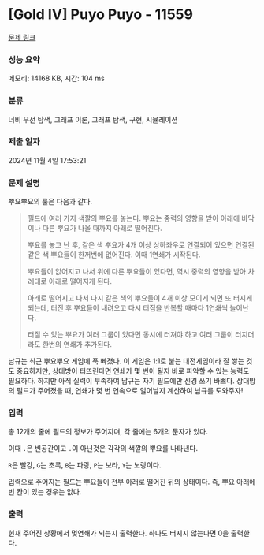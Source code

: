 # [Gold IV] Puyo Puyo - 11559 

[문제 링크](https://www.acmicpc.net/problem/11559) 

### 성능 요약

메모리: 14168 KB, 시간: 104 ms

### 분류

너비 우선 탐색, 그래프 이론, 그래프 탐색, 구현, 시뮬레이션

### 제출 일자

2024년 11월 4일 17:53:21

### 문제 설명

<p>뿌요뿌요의 룰은 다음과 같다.</p>

<blockquote>
<p>필드에 여러 가지 색깔의 뿌요를 놓는다. 뿌요는 중력의 영향을 받아 아래에 바닥이나 다른 뿌요가 나올 때까지 아래로 떨어진다.</p>

<p>뿌요를 놓고 난 후, 같은 색 뿌요가 4개 이상 상하좌우로 연결되어 있으면 연결된 같은 색 뿌요들이 한꺼번에 없어진다. 이때 1연쇄가 시작된다.</p>

<p>뿌요들이 없어지고 나서 위에 다른 뿌요들이 있다면, 역시 중력의 영향을 받아 차례대로 아래로 떨어지게 된다.</p>

<p>아래로 떨어지고 나서 다시 같은 색의 뿌요들이 4개 이상 모이게 되면 또 터지게 되는데, 터진 후 뿌요들이 내려오고 다시 터짐을 반복할 때마다 1연쇄씩 늘어난다.</p>

<p>터질 수 있는 뿌요가 여러 그룹이 있다면 동시에 터져야 하고 여러 그룹이 터지더라도 한번의 연쇄가 추가된다.</p>
</blockquote>

<p>남규는 최근 뿌요뿌요 게임에 푹 빠졌다. 이 게임은 1:1로 붙는 대전게임이라 잘 쌓는 것도 중요하지만, 상대방이 터뜨린다면 연쇄가 몇 번이 될지 바로 파악할 수 있는 능력도 필요하다. 하지만 아직 실력이 부족하여 남규는 자기 필드에만 신경 쓰기 바쁘다. 상대방의 필드가 주어졌을 때, 연쇄가 몇 번 연속으로 일어날지 계산하여 남규를 도와주자!</p>

### 입력 

 <p>총 12개의 줄에 필드의 정보가 주어지며, 각 줄에는 6개의 문자가 있다.</p>

<p>이때 <code>.</code>은 빈공간이고 <code>.</code>이 아닌것은 각각의 색깔의 뿌요를 나타낸다.</p>

<p><code>R</code>은 빨강, <code>G</code>는 초록, <code>B</code>는 파랑, <code>P</code>는 보라, <code>Y</code>는 노랑이다.</p>

<p>입력으로 주어지는 필드는 뿌요들이 전부 아래로 떨어진 뒤의 상태이다. 즉, 뿌요 아래에 빈 칸이 있는 경우는 없다.</p>

### 출력 

 <p>현재 주어진 상황에서 몇연쇄가 되는지 출력한다. 하나도 터지지 않는다면 0을 출력한다.</p>

